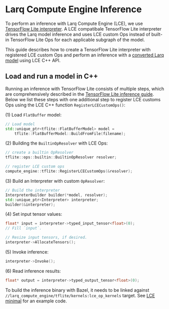 # Larq Compute Engine Inference
To perform an inference with Larq Compute Engine (LCE), we use [TensorFlow Lite
interpreter](https://github.com/tensorflow/tensorflow/blob/master/tensorflow/lite/g3doc/guide/inference.md).
A LCE compatibale TensorFlow Lite interpreter drives the Larq model inference and
uses LCE custom Ops instead of built-in TensorFlow Lite Ops for each applicable
subgraph of the model.

This guide describes how to create a TensorFlow Lite interpreter with registered
LCE custom Ops and perform an inference with a [converted Larq model](./mlir_converter.md)
using LCE C++ API.

## Load and run a model in C++
Running an inference with TensorFlow Lite consists of multiple steps,
which are comprehensively described in the [TensorFlow Lite inference guide](https://github.com/tensorflow/tensorflow/blob/master/tensorflow/lite/g3doc/guide/inference.md#load-and-run-a-model-in-c).
Below we list these steps with one additional step to register LCE customs
Ops using the LCE C++ function `RegisterLCECustomOps()`:

(1) Load `FlatBuffer` model:

```c++
// Load model
std::unique_ptr<tflite::FlatBufferModel> model =
    tflite::FlatBufferModel::BuildFromFile(filename);
```

(2) Building the `BuiltinOpResolver` with LCE Ops:

```c++
// create a builtin OpResolver
tflite::ops::builtin::BuiltinOpResolver resolver;

// register LCE custom ops
compute_engine::tflite::RegisterLCECustomOps(&resolver);
```

(3) Build an Interpreter with custom `OpResolver`:

```c++
// Build the interpreter
InterpreterBuilder builder(*model, resolver);
std::unique_ptr<Interpreter> interpreter;
builder(&interpreter);
```

(4) Set input tensor values:

```c++
float* input = interpreter->typed_input_tensor<float>(0);
// Fill `input`.

// Resize input tensors, if desired.
interpreter->AllocateTensors();
```

(5) Invoke inference:

```c++
interpreter->Invoke();
```

(6) Read inference results:

```c++
float* output = interpreter->typed_output_tensor<float>(0);
```

To build the inference binary with Bazel, it needs to be linked against `//larq_compute_engine/tflite/kernels:lce_op_kernels` target.
See [LCE minimal](../examples/lce_minimal.cc) for an example code.
